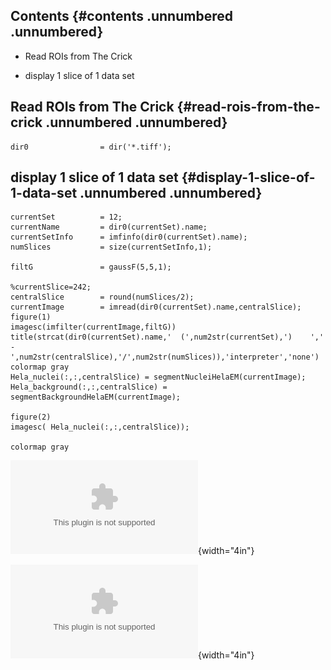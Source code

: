 Contents {#contents .unnumbered .unnumbered}
--------

-   Read ROIs from The Crick

-   display 1 slice of 1 data set

Read ROIs from The Crick {#read-rois-from-the-crick .unnumbered .unnumbered}
------------------------

    dir0                = dir('*.tiff');

display 1 slice of 1 data set {#display-1-slice-of-1-data-set .unnumbered .unnumbered}
-----------------------------

    currentSet          = 12;
    currentName         = dir0(currentSet).name;
    currentSetInfo      = imfinfo(dir0(currentSet).name);
    numSlices           = size(currentSetInfo,1);

    filtG               = gaussF(5,5,1);

    %currentSlice=242;
    centralSlice        = round(numSlices/2);
    currentImage        = imread(dir0(currentSet).name,centralSlice);
    figure(1)
    imagesc(imfilter(currentImage,filtG))
    title(strcat(dir0(currentSet).name,'  (',num2str(currentSet),')    ','   -  ',num2str(centralSlice),'/',num2str(numSlices)),'interpreter','none')
    colormap gray
    Hela_nuclei(:,:,centralSlice) = segmentNucleiHelaEM(currentImage);
    Hela_background(:,:,centralSlice) = segmentBackgroundHelaEM(currentImage);

    figure(2)
    imagesc( Hela_nuclei(:,:,centralSlice));

    colormap gray

![image](testGit_01.eps){width="4in"}

![image](testGit_02.eps){width="4in"}
